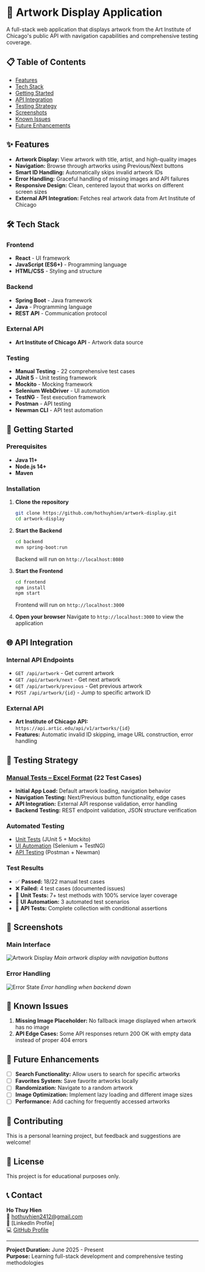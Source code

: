 # 🎨 Artwork Display Application

A full-stack web application that displays artwork from the Art Institute of Chicago's public API with navigation capabilities and comprehensive testing coverage.

## 📋 Table of Contents
- [Features](#features)
- [Tech Stack](#tech-stack)
- [Getting Started](#getting-started)
- [API Integration](#api-integration)
- [Testing Strategy](#testing-strategy)
- [Screenshots](#screenshots)  
- [Known Issues](#known-issues)
- [Future Enhancements](#future-enhancements)

## ✨ Features

- **Artwork Display:** View artwork with title, artist, and high-quality images
- **Navigation:** Browse through artworks using Previous/Next buttons
- **Smart ID Handling:** Automatically skips invalid artwork IDs
- **Error Handling:** Graceful handling of missing images and API failures
- **Responsive Design:** Clean, centered layout that works on different screen sizes
- **External API Integration:** Fetches real artwork data from Art Institute of Chicago

## 🛠 Tech Stack

### Frontend
- **React** - UI framework
- **JavaScript (ES6+)** - Programming language
- **HTML/CSS** - Styling and structure

### Backend
- **Spring Boot** - Java framework
- **Java** - Programming language
- **REST API** - Communication protocol

### External API
- **Art Institute of Chicago API** - Artwork data source

### Testing
- **Manual Testing** - 22 comprehensive test cases
- **JUnit 5** - Unit testing framework
- **Mockito** - Mocking framework
- **Selenium WebDriver** - UI automation
- **TestNG** - Test execution framework
- **Postman** - API testing
- **Newman CLI** - API test automation

## 🚀 Getting Started

### Prerequisites
- **Java 11+**
- **Node.js 14+**
- **Maven**

### Installation

1. **Clone the repository**
   ```bash
   git clone https://github.com/hothuyhien/artwork-display.git
   cd artwork-display
   ```

2. **Start the Backend**
   ```bash
   cd backend
   mvn spring-boot:run
   ```
   Backend will run on `http://localhost:8080`

3. **Start the Frontend**
   ```bash
   cd frontend
   npm install
   npm start
   ```
   Frontend will run on `http://localhost:3000`

4. **Open your browser**
   Navigate to `http://localhost:3000` to view the application

## 🌐 API Integration

### Internal API Endpoints
- `GET /api/artwork` - Get current artwork
- `GET /api/artwork/next` - Get next artwork
- `GET /api/artwork/previous` - Get previous artwork  
- `POST /api/artwork/{id}` - Jump to specific artwork ID

### External API
- **Art Institute of Chicago API:** `https://api.artic.edu/api/v1/artworks/{id}`
- **Features:** Automatic invalid ID skipping, image URL construction, error handling

## 🧪 Testing Strategy

### [Manual Tests – Excel Format](./art-gallery-tests.xlsx) (22 Test Cases) 
- **Initial App Load:** Default artwork loading, navigation behavior
- **Navigation Testing:** Next/Previous button functionality, edge cases
- **API Integration:** External API response validation, error handling
- **Backend Testing:** REST endpoint validation, JSON structure verification

### Automated Testing
- [Unit Tests](artworks-backend/src/test/java/org/example/ArtGalleryTest.java) (JUnit 5 + Mockito)
- [UI Automation](artworks-backend/src/test/java/org/selenium/tests/DisplayTest.java) (Selenium + TestNG)
- [API Testing](https://www.postman.com/aerospace-astronomer-86846751/my-workspace/collection/pbtu2hh/artwork-display?action=share&creator=35574247) (Postman + Newman)

### Test Results
- ✅ **Passed:** 18/22 manual test cases
- ❌ **Failed:** 4 test cases (documented issues)
- 🔧 **Unit Tests:** 7+ test methods with 100% service layer coverage
- 🤖 **UI Automation:** 3 automated test scenarios
- 📡 **API Tests:** Complete collection with conditional assertions

## 📸 Screenshots

### Main Interface
![Artwork Display](assets/screenshot-main.png)
*Main artwork display with navigation buttons*

### Error Handling
![Error State](assets/screenshot-error.png)
*Error handling when backend down*

## 🐛 Known Issues

1. **Missing Image Placeholder:** No fallback image displayed when artwork has no image
2. **API Edge Cases:** Some API responses return 200 OK with empty data instead of proper 404 errors

## 🚀 Future Enhancements

- [ ] **Search Functionality:** Allow users to search for specific artworks
- [ ] **Favorites System:** Save favorite artworks locally
- [ ] **Randomization:** Navigate to a random artwork
- [ ] **Image Optimization:** Implement lazy loading and different image sizes
- [ ] **Performance:** Add caching for frequently accessed artworks

## 🤝 Contributing

This is a personal learning project, but feedback and suggestions are welcome!

## 📄 License

This project is for educational purposes only.

## 📞 Contact

**Ho Thuy Hien**  
📧 hothuyhien2412@gmail.com  
🔗 [LinkedIn Profile]  
💻 [GitHub Profile](https://github.com/hothuyhien)

---

**Project Duration:** June 2025 - Present  
**Purpose:** Learning full-stack development and comprehensive testing methodologies
